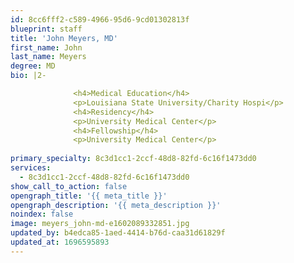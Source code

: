 ```yaml
---
id: 8cc6fff2-c589-4966-95d6-9cd01302813f
blueprint: staff
title: 'John Meyers, MD'
first_name: John
last_name: Meyers
degree: MD
bio: |2-

              <h4>Medical Education</h4>
              <p>Louisiana State University/Charity Hospi</p>
              <h4>Residency</h4>
              <p>University Medical Center</p>
              <h4>Fellowship</h4>
              <p>University Medical Center</p>
          
primary_specialty: 8c3d1cc1-2ccf-48d8-82fd-6c16f1473dd0
services:
  - 8c3d1cc1-2ccf-48d8-82fd-6c16f1473dd0
show_call_to_action: false
opengraph_title: '{{ meta_title }}'
opengraph_description: '{{ meta_description }}'
noindex: false
image: meyers_john-md-e1602089332851.jpg
updated_by: b4edca85-1aed-4414-b76d-caa31d61829f
updated_at: 1696595893
---
```

